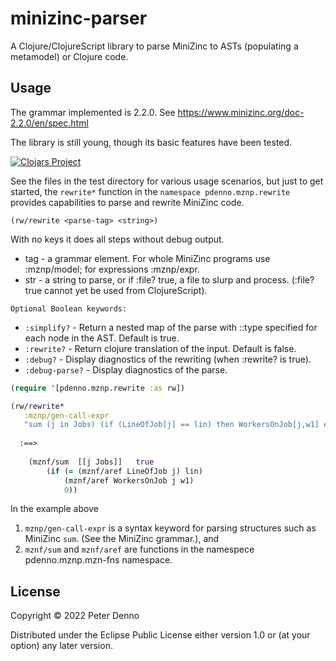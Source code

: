 # minizinc-parser

A Clojure/ClojureScript library to parse MiniZinc to ASTs (populating a metamodel) or Clojure code.

## Usage

The grammar implemented is 2.2.0. See https://www.minizinc.org/doc-2.2.0/en/spec.html

The library is still young, though its basic features have been tested.

[![Clojars Project](https://img.shields.io/clojars/v/com.github.pdenno/mznp.svg)](https://clojars.org/com.github.pdenno/mznp)

See the files in the test directory for various usage scenarios, but just to get started, 
the `rewrite*` function in the `namespace pdenno.mznp.rewrite` provides capabilities to parse and rewrite MiniZinc code.

`(rw/rewrite <parse-tag> <string>)`

With no keys it does all steps without debug output.

   -   tag - a grammar element. For whole MiniZinc programs use :mznp/model; for expressions :mznp/expr.
   -   str - a string to parse, or if :file? true, a file to slurp and process. (:file? true cannot yet be used from ClojureScript).

    Optional Boolean keywords:
   -   `:simplify?`    - Return a nested map of the parse with ::type specified for each node in the AST. Default is true.
   -   `:rewrite?`     - Return clojure translation of the input. Default is false.
   -   `:debug?`       - Display diagnostics of the rewriting (when :rewrite? is true).
   -   `:debug-parse?` - Display diagnostics of the parse.

```clojure
(require '[pdenno.mznp.rewrite :as rw])

(rw/rewrite* 
   :mznp/gen-call-expr 
   "sum (j in Jobs) (if (LineOfJob[j] == lin) then WorkersOnJob[j,w1] else 0 endif)")
   
  :==> 
  
    (mznf/sum  [[j Jobs]]   true
        (if (= (mznf/aref LineOfJob j) lin)
		    (mznf/aref WorkersOnJob j w1)
			0))
```		
In the example above
   1. `mznp/gen-call-expr` is a syntax keyword for parsing structures such as MiniZinc `sum`. (See the MiniZinc grammar.), and
   2. `mznf/sum` and `mznf/aref` are functions in the namespece pdenno.mznp.mzn-fns namespace.

## License

Copyright © 2022 Peter Denno

Distributed under the Eclipse Public License either version 1.0 or (at your option) any later version.

